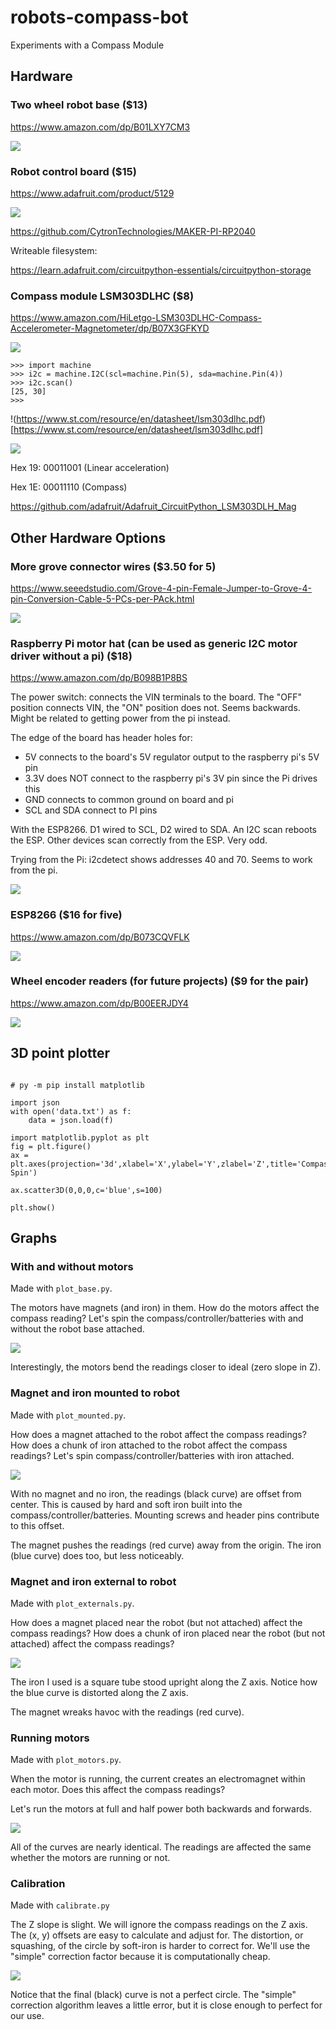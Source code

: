 # robots-compass-bot

Experiments with a Compass Module

## Hardware

### Two wheel robot base ($13)
https://www.amazon.com/dp/B01LXY7CM3

![](art/chassis.jpg)

### Robot control board ($15)
https://www.adafruit.com/product/5129

![](art/pico.jpg)

https://github.com/CytronTechnologies/MAKER-PI-RP2040

Writeable filesystem:

https://learn.adafruit.com/circuitpython-essentials/circuitpython-storage

### Compass module LSM303DLHC ($8)
https://www.amazon.com/HiLetgo-LSM303DLHC-Compass-Accelerometer-Magnetometer/dp/B07X3GFKYD

![](art/compass.jpg)

```
>>> import machine
>>> i2c = machine.I2C(scl=machine.Pin(5), sda=machine.Pin(4))
>>> i2c.scan()
[25, 30]
>>>
```

!(https://www.st.com/resource/en/datasheet/lsm303dlhc.pdf)[https://www.st.com/resource/en/datasheet/lsm303dlhc.pdf]

![](art/maglibs.jpg)

Hex 19: 00011001 (Linear acceleration)

Hex 1E: 00011110 (Compass)

https://github.com/adafruit/Adafruit_CircuitPython_LSM303DLH_Mag

## Other Hardware Options

### More grove connector wires ($3.50 for 5)
https://www.seeedstudio.com/Grove-4-pin-Female-Jumper-to-Grove-4-pin-Conversion-Cable-5-PCs-per-PAck.html

![](art/grove.jpg)

### Raspberry Pi motor hat (can be used as generic I2C motor driver without a pi) ($18)
https://www.amazon.com/dp/B098B1P8BS 

The power switch: connects the VIN terminals to the board. The "OFF" position connects VIN, the "ON" position does not. Seems backwards. Might be related to getting power from the pi instead.

The edge of the board has header holes for:
  * 5V connects to the board's 5V regulator output to the raspberry pi's 5V pin
  * 3.3V does NOT connect to the raspberry pi's 3V pin since the Pi drives this
  * GND connects to common ground on board and pi
  * SCL and SDA connect to PI pins 

With the ESP8266. D1 wired to SCL, D2 wired to SDA. An I2C scan reboots the ESP. Other devices scan correctly from the ESP. Very odd. 

Trying from the Pi: i2cdetect shows addresses 40 and 70. Seems to work from the pi.

![](art/hat.jpg)

### ESP8266 ($16 for five)
https://www.amazon.com/dp/B073CQVFLK 

![](art/esp8266.jpg)

### Wheel encoder readers (for future projects) ($9 for the pair)
https://www.amazon.com/dp/B00EERJDY4 

![](art/encoders.jpg)

## 3D point plotter

```

# py -m pip install matplotlib

import json
with open('data.txt') as f:
    data = json.load(f)

import matplotlib.pyplot as plt
fig = plt.figure()
ax = plt.axes(projection='3d',xlabel='X',ylabel='Y',zlabel='Z',title='Compass Spin')

ax.scatter3D(0,0,0,c='blue',s=100)

plt.show()
```

## Graphs

### With and without motors
Made with `plot_base.py`.

The motors have magnets (and iron) in them. How do the motors affect the compass reading? Let's spin the
compass/controller/batteries with and without the robot base attached.

![](art/plot_base.jpg)

Interestingly, the motors bend the readings closer to ideal (zero slope in Z).

### Magnet and iron mounted to robot
Made with `plot_mounted.py`.

How does a magnet attached to the robot affect the compass readings? How does a chunk of iron attached to
the robot affect the compass readings? Let's spin compass/controller/batteries with iron attached.

![](art/plot_mounted.jpg)

With no magnet and no iron, the readings (black curve) are offset from center. This is caused by hard and soft
iron built into the compass/controller/batteries. Mounting screws and header pins contribute to this offset.

The magnet pushes the readings (red curve) away from the origin. The iron (blue curve) does too, but less noticeably.

### Magnet and iron external to robot
Made with `plot_externals.py`.

How does a magnet placed near the robot (but not attached) affect the compass readings? How does a chunk of iron
placed near the robot (but not attached) affect the compass readings?

![](art/plot_externals.jpg)

The iron I used is a square tube stood upright along the Z axis. Notice how the blue curve is distorted along the Z axis.

The magnet wreaks havoc with the readings (red curve).

### Running motors
Made with `plot_motors.py`.

When the motor is running, the current creates an electromagnet within each motor. Does this affect the compass readings?

Let's run the motors at full and half power both backwards and forwards.

![](art/plot_motors.jpg)

All of the curves are nearly identical. The readings are affected the same whether the motors are running or not.

### Calibration
Made with `calibrate.py`

The Z slope is slight. We will ignore the compass readings on the Z axis. The (x, y) offsets are easy to calculate and adjust for.
The distortion, or squashing, of the circle by soft-iron is harder to correct for. We'll use the "simple" correction factor because
it is computationally cheap.

![](art/plot_calibrate.jpg)

Notice that the final (black) curve is not a perfect circle. The "simple" correction algorithm leaves a little error, but it is close
enough to perfect for our use.